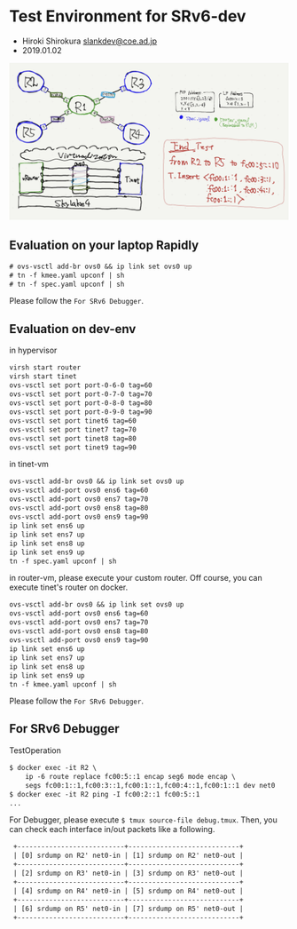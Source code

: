 
# Test Environment for SRv6-dev
- Hiroki Shirokura <slankdev@coe.ad.jp>
- 2019.01.02

![](topo.jpeg)

## Evaluation on your laptop Rapidly

```
# ovs-vsctl add-br ovs0 && ip link set ovs0 up
# tn -f kmee.yaml upconf | sh
# tn -f spec.yaml upconf | sh
```

Please follow the `For SRv6 Debugger`.

## Evaluation on dev-env

in hypervisor
```
virsh start router
virsh start tinet
ovs-vsctl set port port-0-6-0 tag=60
ovs-vsctl set port port-0-7-0 tag=70
ovs-vsctl set port port-0-8-0 tag=80
ovs-vsctl set port port-0-9-0 tag=90
ovs-vsctl set port tinet6 tag=60
ovs-vsctl set port tinet7 tag=70
ovs-vsctl set port tinet8 tag=80
ovs-vsctl set port tinet9 tag=90
```

in tinet-vm
```
ovs-vsctl add-br ovs0 && ip link set ovs0 up
ovs-vsctl add-port ovs0 ens6 tag=60
ovs-vsctl add-port ovs0 ens7 tag=70
ovs-vsctl add-port ovs0 ens8 tag=80
ovs-vsctl add-port ovs0 ens9 tag=90
ip link set ens6 up
ip link set ens7 up
ip link set ens8 up
ip link set ens9 up
tn -f spec.yaml upconf | sh
```

in router-vm, please execute your custom router.
Off course, you can execute tinet's router on docker.
```
ovs-vsctl add-br ovs0 && ip link set ovs0 up
ovs-vsctl add-port ovs0 ens6 tag=60
ovs-vsctl add-port ovs0 ens7 tag=70
ovs-vsctl add-port ovs0 ens8 tag=80
ovs-vsctl add-port ovs0 ens9 tag=90
ip link set ens6 up
ip link set ens7 up
ip link set ens8 up
ip link set ens9 up
tn -f kmee.yaml upconf | sh
```

Please follow the `For SRv6 Debugger`.

## For SRv6 Debugger

TestOperation
```
$ docker exec -it R2 \
    ip -6 route replace fc00:5::1 encap seg6 mode encap \
    segs fc00:1::1,fc00:3::1,fc00:1::1,fc00:4::1,fc00:1::1 dev net0
$ docker exec -it R2 ping -I fc00:2::1 fc00:5::1
...
```

For Debugger, please execute `$ tmux source-file debug.tmux`.
Then, you can check each interface in/out packets like a following.

```
 +---------------------------+----------------------------+
 | [0] srdump on R2' net0-in | [1] srdump on R2' net0-out |
 +---------------------------+----------------------------+
 | [2] srdump on R3' net0-in | [3] srdump on R3' net0-out |
 +---------------------------+----------------------------+
 | [4] srdump on R4' net0-in | [5] srdump on R4' net0-out |
 +---------------------------+----------------------------+
 | [6] srdump on R5' net0-in | [7] srdump on R5' net0-out |
 +---------------------------+----------------------------+
```

